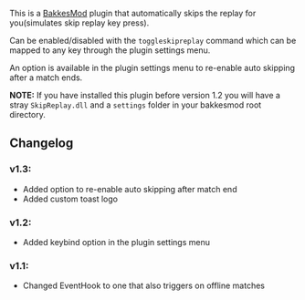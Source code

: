 This is a [BakkesMod](https://www.bakkesmod.com/) plugin that automatically skips the replay for you(simulates skip replay key press). 

Can be enabled/disabled with the `toggleskipreplay` command which can be mapped to any key through the plugin settings menu.

An option is available in the plugin settings menu to re-enable auto skipping after a match ends.

**NOTE:** If you have installed this plugin before version 1.2 you will have a stray `SkipReplay.dll` and a `settings` folder in your bakkesmod root directory.

## Changelog 
### v1.3:
- Added option to re-enable auto skipping after match end
- Added custom toast logo
### v1.2: 
- Added keybind option in the plugin settings menu
### v1.1:
- Changed EventHook to one that also triggers on offline matches